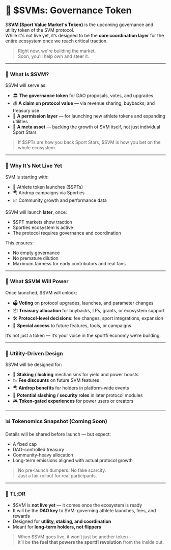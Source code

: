 # 📩 $SVMs: Governance Token

$**SVM (Sport Value Market's Token)** is the upcoming governance and utility token of the SVM protocol.\
While it's not live yet, it’s designed to be the **core coordination layer** for the entire ecosystem once we reach critical traction.

> Right now, we're building the market.\
> Soon, you'll help own and steer it.

***

### 🧠 What Is $SVM?

$SVM will serve as:

* 🏛 **The governance token** for DAO proposals, votes, and upgrades
* 💰 **A claim on protocol value** — via revenue sharing, buybacks, and treasury use
* 🔑 **A permission layer** — for launching new athlete tokens and expanding utilities
* 🧱 **A meta asset** — backing the growth of SVM itself, not just individual Sport Stars

> If $SPTs are how you back Sport Stars, $SVM is how you bet on the whole ecosystem.

***

### 📅 Why It’s Not Live Yet

SVM is starting with:

* 🧬 Athlete token launches ($SPTs)
* 🪂 Airdrop campaigns via Sporties
* 📈 Community growth and performance data

$SVM will launch **later**, once:

* $SPT markets show traction
* Sporties ecosystem is active
* The protocol requires governance and coordination

This ensures:

* No empty governance
* No premature dilution
* Maximum fairness for early contributors and real fans

***

### 🔮 What $SVM Will Power

Once launched, $SVM will unlock:

* 🗳 **Voting** on protocol upgrades, launches, and parameter changes
* 📦 **Treasury allocation** for buybacks, LPs, grants, or ecosystem support
* 🛠 **Protocol-level decisions**: fee changes, sport integrations, expansion
* 🚀 **Special access** to future features, tools, or campaigns

It’s not just a token — it’s your voice in the sportfi economy we’re building.

***

### 🧩 Utility-Driven Design

$SVM will be designed for:

* 🔁 **Staking / locking** mechanisms for yield and power boosts
* 📉 **Fee discounts** on future SVM features
* 🪂 **Airdrop benefits** for holders in platform-wide events
* 🧠 **Potential slashing / security roles** in later protocol modules
* 🎮 **Token-gated experiences** for power users or creators

***

### 📊 Tokenomics Snapshot (Coming Soon)

Details will be shared before launch — but expect:

* A fixed cap
* DAO-controlled treasury
* Community-heavy allocation
* Long-term emissions aligned with actual protocol growth

> No pre-launch dumpers. No fake scarcity.\
> Just a fair rollout for real participants.

***

### 🏁 TL;DR

* $SVM is **not live yet** — it comes once the ecosystem is ready
* It will be the **DAO key** to SVM: governing athlete launches, fees, and rewards
* Designed for **utility, staking, and coordination**
* Meant for **long-term holders, not flippers**

> When $SVM goes live, it won’t just be another token —\
> it’ll be **the fuel that powers the sportfi revolution** from the inside out.
